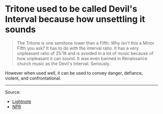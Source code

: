 # Tritone used to be called Devil's Interval because how unsettling it sounds

> The Tritone is one semitone lower than a Fifth. Why isn't this a Minor Fifth you ask? It has to do with the interval ratio. It has a very unpleasant ratio of 25:18 and is avoided in a lot of music because of how unpleasant it can sound. It was even banned in Renaissance church music as the Devil's Interval. Seriously.

However when used well, it can be used to convey danger, defiance, violent, and confrontational.

---

Source: 
- [Lightnote](https://www.lightnote.co/)
- [NPR](https://www.npr.org/2017/10/31/560843189/the-unsettling-sound-of-tritones-the-devils-interval)